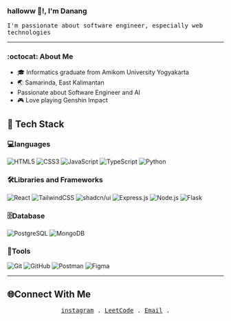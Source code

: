 ### halloww 👋!, I'm Danang

<samp>I'm passionate about software engineer, especially web technologies<samp/>

---

### :octocat: About Me
- 🎓 Informatics graduate from Amikom University Yogyakarta
- 🌏 Samarinda, East Kalimantan
- Passionate about Software Engineer and AI
- 🎮 Love playing Genshin Impact

## 🚀 Tech Stack

### 💻languages
![HTML5](https://img.shields.io/badge/HTML5-E34F26?style=flat&logo=html5&logoColor=white)
![CSS3](https://img.shields.io/badge/CSS3-1572B6?style=flat&logo=css3&logoColor=white)
![JavaScript](https://img.shields.io/badge/JavaScript-F7DF1E?style=flat&logo=javascript&logoColor=black)
![TypeScript](https://img.shields.io/badge/TypeScript-3178C6?style=flat&logo=typescript&logoColor=white)
![Python](https://img.shields.io/badge/Python-3776AB?style=flat&logo=python&logoColor=white)

### 🛠️Libraries and Frameworks
![React](https://img.shields.io/badge/React-61DAFB?style=flat&logo=react&logoColor=black)
![TailwindCSS](https://img.shields.io/badge/TailwindCSS-06B6D4?style=flat&logo=tailwindcss&logoColor=white)
![shadcn/ui](https://img.shields.io/badge/shadcn%2Fui-000000?style=flat&logo=shadcnui&logoColor=white)
![Express.js](https://img.shields.io/badge/Express.js-000000?style=flat&logo=express&logoColor=white)
![Node.js](https://img.shields.io/badge/Node.js-339933?style=flat&logo=node.js&logoColor=white)
![Flask](https://img.shields.io/badge/Flask-000000?style=flat&logo=flask&logoColor=white)

### 🗄️Database
![PostgreSQL](https://img.shields.io/badge/PostgreSQL-4169E1?style=flat&logo=postgresql&logoColor=white)
![MongoDB](https://img.shields.io/badge/MongoDB-47A248?style=flat&logo=mongodb&logoColor=white)

### 🔧Tools
![Git](https://img.shields.io/badge/Git-F05032?style=flat&logo=git&logoColor=white)
![GitHub](https://img.shields.io/badge/GitHub-181717?style=flat&logo=github&logoColor=white)
![Postman](https://img.shields.io/badge/Postman-FF6C37?style=flat&logo=postman&logoColor=white)
![Figma](https://img.shields.io/badge/Figma-F24E1E?style=flat&logo=figma&logoColor=white)

---

## 🌐Connect With Me
<p align="center">
  <samp>
    <a href="https://instagram.com/dnng_w">instagram</a> .
    <a href="https://leetcode.com/u/dnngw/">LeetCode</a> .
    <a href="mailto:danangwijayanto507@gmail.com">Email</a> .
  </samp>
</p>



